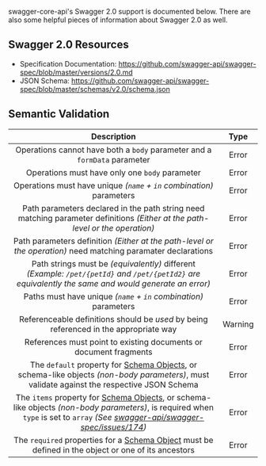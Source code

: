 swagger-core-api's Swagger 2.0 support is documented below.  There are also some helpful pieces of information about
Swagger 2.0 as well.

## Swagger 2.0 Resources

* Specification Documentation: https://github.com/swagger-api/swagger-spec/blob/master/versions/2.0.md
* JSON Schema: https://github.com/swagger-api/swagger-spec/blob/master/schemas/v2.0/schema.json

## Semantic Validation

| Description | Type  |
| :---------: | :---: |
| Operations cannot have both a `body` parameter and a `formData` parameter | Error |
| Operations must have only one `body` parameter | Error |
| Operations must have unique *(`name` + `in` combination)* parameters | Error |
| Path parameters declared in the path string need matching parameter definitions *(Either at the path-level or the operation)* | Error |
| Path parameters definition *(Either at the path-level or the operation)* need matching paramater declarations | Error |
| Path strings must be *(equivalently)* different *(Example: `/pet/{petId}` and `/pet/{petId2}` are equivalently the same and would generate an error)* | Error |
| Paths must have unique *(`name` + `in` combination)* parameters | Error |
| Referenceable definitions should be *used* by being referenced in the appropriate way | Warning |
| References must point to existing documents or document fragments | Error |
| The `default` property for [Schema Objects][schema-object], or schema-like objects *(non-body parameters)*, must validate against the respective JSON Schema | Error |
| The `items` property for [Schema Objects][schema-object], or schema-like objects *(non-body parameters)*, is required when `type` is set to `array` _(See [swagger-api/swagger-spec/issues/174](https://github.com/swagger-api/swagger-spec/issues/174))_ | Error |
| The `required` properties for a [Schema Object][schema-object] must be defined in the object or one of its ancestors | Error |

[schema-object]: https://github.com/swagger-api/swagger-spec/blob/master/versions/2.0.md#schemaObject
